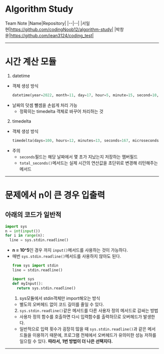 # Algorithm Study
Team Note
|Name|Repository|
|--|--|
|서일현|https://github.com/codingNoob12/algorithm-study|
|박창윤|https://github.com/iean3124/coding_test|

---

# 시간 계산 모듈
1. datetime
  - 객체 생성 방식
    ```python
    datetime(year=2022, month=11, day=17, hour=5, minute=15, second=10, microsecond=10)
    ```
  - 날짜의 덧셈 뺄셈을 손쉽게 처리 가능
    - 정확히는 timedelta 객체로 바꾸어 처리하는 것
2. timedelta
  - 객체 생성 방식
    ```python
    timedelta(days=100, hours=12, minutes=13, seconds=167, microseconds=12345)
    ```
  - 주의
    - `seconds`필드는 해당 날짜에서 몇 초가 지났는지 저장하는 멤버필드
    - `total_seconds()`메서드는 실제 시간의 연산값을 초단위로 변경해 리턴해주는 메서드

---

# 문제에서 n이 큰 경우 입출력
## 아래의 코드가 일반적
```python
import sys
n = int(input())
for i in range(n):
  line = sys.stdin.readline()
```
- **n = 10^5**인 경우 까지 `input()`메서드를 사용하는 것이 가능하다.
- 매번 `sys.stdin.readline()`메서드를 사용하지 않아도 된다.
  ```python
  from sys import stdin
  line = stdin.readline()
  ```
  ```python
  import sys
  def myInput():
    return sys.stdin.readline()
  ```
  1. sys모듈에서 stdin객체만 import해오는 방식
    - 별도의 오버헤드 없이 코드 길이를 줄일 수 있다.
  2. `sys.stdin.readline()`같은 메서드를 다른 사용자 정의 메서드로 감싸는 방법
    - 사용자 정의 함수를 호출하면 다시 입력함수를 출력하므로 오버헤드가 발생한다.
    - 일반적으로 입력 횟수가 굉장히 많을 때 `sys.stdin.readline()`과 같은 메서드들을 이용하기 때문에, 프로그램 전체에서 오버헤드가 유의미한 성능 저하를 일으킬 수 있다. 
    **따라서, 1번 방법이 더 나은 선택지다.**

---
